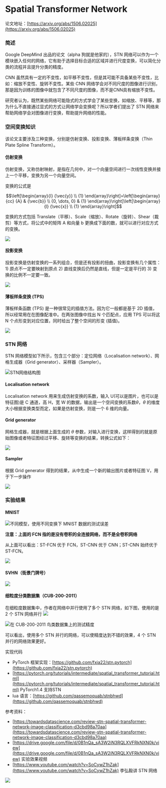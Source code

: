 # Spatial Transformer Network

论文地址：[https://arxiv.org/abs/1506.02025](https://arxiv.org/abs/1506.02025)

### 简述

Google DeepMind 出品的论文（alpha 狗就是他家的），STN 网络可以作为一个模块嵌入任何的网络，它有助于选择目标合适的区域并进行尺度变换，可以简化分类的流程并且提升分类的精度。

CNN 虽然具有一定的不变性，如平移不变性，但是其可能不具备某些不变性，比如：缩放不变性、旋转不变性。某些 CNN 网络学会对不同尺度的图像进行识别，那是因为训练的图像中就包含了不同尺度的图像，而不是CNN具有缩放不变性。

研究者认为，既然某些网络可能隐式的方式学会了某些变换，如缩放、平移等，那为什么不直接通过显式的方式让网络学会变换呢？所以学者们提出了 STN 网络来帮助网络学会对图像进行变换，帮助提升网络的性能。


### 空间变换知识

该论文主要涉及三种变换，分别是仿射变换、投影变换、薄板样条变换（Thin Plate Spline Transform）。

#### 仿射变换

仿射变换，又称仿射映射，是指在几何中，对一个向量空间进行一次线性变换并接上一个平移，变换为另一个向量空间。

变换的公式是


$$\left[\begin{array}{l} {\vec{y}} \\ {1} \end{array}\right]=\left[\begin{array}{cc} {A} & {\vec{b}} \\ {0, \dots, 0} & {1} \end{array}\right]\left[\begin{array}{l} {\vec{x}} \\ {1} \end{array}\right]$$


变换的方式包括 Translate（平移）、Scale（缩放）、Rotate（旋转）、Shear（裁剪）等方式，将公式中的矩阵 A 和向量 b 更换成下面的数，就可以进行对应方式的变换。

![](https://cdn.nlark.com/yuque/0/2020/png/653487/1579533626504-6bcd50cd-b67c-4884-a970-5a6df230e03f.png)



#### 投影变换

投影变换是仿射变换的一系列组合，但是还有投影的扭曲，投影变换有几个属性：1) 原点不一定要映射到原点 2) 直线变换后仍然是直线，但是一定是平行的 3) 变换的比例不一定要一致。

![](https://cdn.nlark.com/yuque/0/2020/png/653487/1579534064964-6ef0da8c-01f3-496b-9612-c8d20be31197.png)


#### 薄板样条变换  (TPS)

薄板样条函数 (TPS) 是一种很常见的插值方法。因为它一般都是基于 2D 插值，所以经常用在在图像配准中。在两张图像中找出 N 个匹配点，应用 TPS 可以将这 N 个点形变到对应位置，同时给出了整个空间的形变 (插值)。

![](https://cdn.nlark.com/yuque/0/2020/png/653487/1579605536397-9267dd68-1aa1-4acd-b6e7-0a3c91d6d5e1.png)

### STN 网络
STN 网络模型如下所示，包含三个部分：定位网络（Localisation network）、网格生成器（Grid generator）、采样器（Sampler）。

![STN网络结构图](https://cdn.nlark.com/yuque/0/2020/png/653487/1579605937220-cbbb99f6-549f-4d86-9d4e-e809e34ee30a.png)

#### Localisation network

Localisation network 用来生成仿射变换的系数，输入 U(可以是图片，也可以是特征图)是 C 通道，高 H，宽 W 的数据，输出是一个空间变换的系数$\theta$，$\theta$ 的维度大小根据变换类型而定，如果是仿射变换，则是一个 6 维的向量。

#### Grid generator

网格生成器，就是根据上面生成的 $\theta$ 参数，对输入进行变换，这样得到的就是原始图像或者特征图经过平移、旋转等变换的结果，转换公式如下：

![](https://cdn.nlark.com/yuque/0/2020/png/653487/1579611053846-10c66701-d081-4b7f-9721-7d2277529298.png)

#### Sampler

根据 Grid generator 得到的结果，从中生成一个新的输出图片或者特征图 V，用于下一步操作

![](https://cdn.nlark.com/yuque/0/2020/png/653487/1579610949219-96b5283d-11e6-419f-a985-bece6a47f059.png)



### 实验结果

#### MNIST

![不同模型，使用不同变换下 MNIST 数据的测试误差](https://cdn.nlark.com/yuque/0/2020/png/653487/1579612025379-59d614b8-8f25-470c-91f8-7d06ba5ff968.png)

**注意：上面的 FCN 指的是没有卷积的全连接网络，而不是全卷积网络**

从上面可以看出：ST-FCN 优于 FCN，ST-CNN 优于 CNN；ST-CNN 始终优于 ST-FCN。

![](https://cdn.nlark.com/yuque/0/2020/gif/653487/1579532097968-22fe2174-fa23-48ac-b0c5-5efaf43f5622.gif)

#### SVHN（街景门牌号）
![](https://cdn.nlark.com/yuque/0/2020/png/653487/1579612766479-1a002fb6-c13e-444b-91ec-346d458071ad.png)

#### 细粒度分类数据集（CUB-200-2011）

在细粒度数据集中，作者在网络中并行使用了多个 STN 网络，如下图，使用的是 2 个 STN 网络并行
![](https://cdn.nlark.com/yuque/0/2020/png/653487/1579612891563-562efa00-715e-4c5c-9375-905e4b8aff9b.png)

![在 CUB-200-2011 鸟类数据集上的测试精度](https://cdn.nlark.com/yuque/0/2020/png/653487/1579613189881-8e5b91ec-9c81-483e-a548-1af66d5e6af4.png)


可以看出，使用多个 STN 并行的网络，可以使精度达到不错的效果，4 个 STN 并行的网络效果更好。



实现代码

- PyTorch 框架实现：[https://github.com/fxia22/stn.pytorch](https://github.com/fxia22/stn.pytorch)
- [https://pytorch.org/tutorials/intermediate/spatial_transformer_tutorial.html](https://pytorch.org/tutorials/intermediate/spatial_transformer_tutorial.html) PyTorch1.4 支持STN
- lua 语言：[https://github.com/qassemoquab/stnbhwd](https://github.com/qassemoquab/stnbhwd)

参考资料：

- [https://towardsdatascience.com/review-stn-spatial-transformer-network-image-classification-d3cbd98a70aa](https://towardsdatascience.com/review-stn-spatial-transformer-network-image-classification-d3cbd98a70aa)
- [https://drive.google.com/file/d/0B1nQa_sA3W2iN3RQLXVFRkNXN0k/view](https://drive.google.com/file/d/0B1nQa_sA3W2iN3RQLXVFRkNXN0k/view) 实验效果视频
- [https://www.youtube.com/watch?v=SoCywZ1hZak](https://www.youtube.com/watch?v=SoCywZ1hZak) 李弘毅讲 STN 网络

![](https://cdn.nlark.com/yuque/0/2020/jpeg/653487/1579531785033-827bb0cb-3ed4-4349-badc-ad90935cfeb6.jpeg#align=left&display=inline&height=8948&name=&originHeight=8948&originWidth=1600&size=0&status=done&style=none&width=1600)

